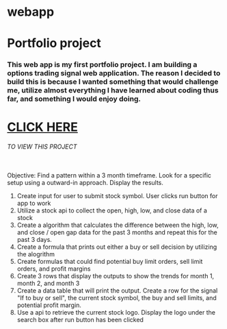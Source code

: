 # webapp
<html>
 <h1>Portfolio project</h1>


<h3>This web app is my first portfolio project. I am building a options trading signal web application. The reason I decided to build this is because I wanted something that would challenge me, utilize almost everything I have learned about coding thus far, and something I would enjoy doing.</h3>




<h1> <a href="/" target="https://djgbshows.github.io/webapp/">CLICK HERE</a></h1>
<h6>TO VIEW THIS PROJECT</h6>

</br>
Objective: Find a pattern within a 3 month timeframe. Look for a specific setup using a outward-in approach. Display the results.
 
<ol>
 
  <li>Create input for user to submit stock symbol. User clicks run button for app to work</li>
  <li>Utilize a stock api to collect the open, high, low, and close data of a stock </li>
  <li>Create a algorithm that calculates the difference between the high, low, and close / open gap data for the past 3 months and repeat this for the past 3 days.</li>
  <li>Create a formula that prints out either a buy or sell decision by utilizing the alogrithm</li>
  <li>Create formulas that could find potential buy limit orders, sell limit orders, and profit margins </li>
  <li>Create 3 rows that display the outputs to show the trends for month 1, month 2, and month 3</li>
  <li>Create a data table that will print the output. Create a row for the signal "If to buy or sell", the current stock symbol, the buy and sell limits, and potential profit margin. </li>
  <li>Use a api to retrieve the current stock logo. Display the logo under the search box after run button has been clicked</li>

</ol>


</html>
